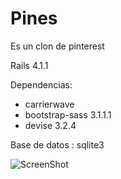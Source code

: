 #  Pines

Es un clon de pinterest

Rails 4.1.1

Dependencias: 

* carrierwave
* bootstrap-sass 3.1.1.1
* devise 3.2.4

Base de datos : sqlite3

![ScreenShot](https://raw.github.com/pau87x/Pines/master/screenshot.png)

